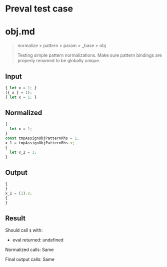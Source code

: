 # Preval test case

# obj.md

> normalize > pattern > param > _base > obj
>
> Testing simple pattern normalizations. Make sure pattern bindings are properly renamed to be globally unique.

## Input

`````js filename=intro
{ let x = 1; }
({ x } = 1);
{ let x = 1; }
`````

## Normalized

`````js filename=intro
{
  let x = 1;
}
const tmpAssignObjPatternRhs = 1;
x_1 = tmpAssignObjPatternRhs.x;
{
  let x_2 = 1;
}
`````

## Output

`````js filename=intro
{
}
x_1 = (1).x;
{
}
`````

## Result

Should call `$` with:
 - eval returned: undefined

Normalized calls: Same

Final output calls: Same
